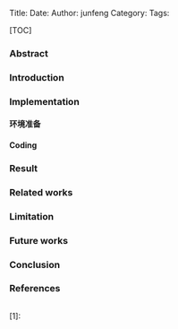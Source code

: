 Title: 
Date: 
Author: junfeng
Category: 
Tags: 

[TOC]

### Abstract

### Introduction

### Implementation

#### 环境准备

#### Coding

### Result

### Related works

### Limitation

### Future works

### Conclusion

### References
```markdown

```


[1]: 
